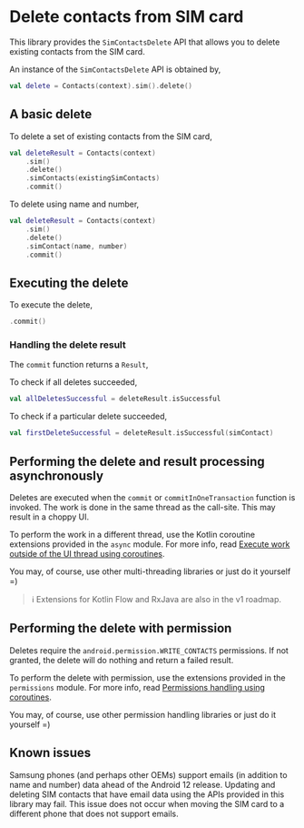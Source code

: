 # Delete contacts from SIM card

This library provides the `SimContactsDelete` API that allows you to delete existing contacts from
the SIM card.

An instance of the `SimContactsDelete` API is obtained by,

```kotlin
val delete = Contacts(context).sim().delete()
```

## A basic delete

To delete a set of existing contacts from the SIM card,

```kotlin
val deleteResult = Contacts(context)
    .sim()
    .delete()
    .simContacts(existingSimContacts)
    .commit()
```

To delete using name and number,

```kotlin
val deleteResult = Contacts(context)
    .sim()
    .delete()
    .simContact(name, number)
    .commit()
```

## Executing the delete

To execute the delete,

```kotlin
.commit()
```

### Handling the delete result

The `commit` function returns a `Result`,

To check if all deletes succeeded,

```kotlin
val allDeletesSuccessful = deleteResult.isSuccessful
```

To check if a particular delete succeeded,

```kotlin
val firstDeleteSuccessful = deleteResult.isSuccessful(simContact)
```

## Performing the delete and result processing asynchronously

Deletes are executed when the `commit` or `commitInOneTransaction` function is invoked. The work is
done in the same thread as the call-site. This may result in a choppy UI.

To perform the work in a different thread, use the Kotlin coroutine extensions provided in the `async` module.
For more info, read [Execute work outside of the UI thread using coroutines](./../async/async-execution-coroutines.md).

You may, of course, use other multi-threading libraries or just do it yourself =)

> ℹ️ Extensions for Kotlin Flow and RxJava are also in the v1 roadmap.

## Performing the delete with permission

Deletes require the `android.permission.WRITE_CONTACTS` permissions. If not granted, the delete
will do nothing and return a failed result.

To perform the delete with permission, use the extensions provided in the `permissions` module.
For more info, read [Permissions handling using coroutines](./../permissions/permissions-handling-coroutines.md).

You may, of course, use other permission handling libraries or just do it yourself =)

## Known issues

Samsung phones (and perhaps other OEMs) support emails (in addition to name and number) data ahead
of the Android 12 release. Updating and deleting SIM contacts that have email data using the APIs
provided in this library may fail. This issue does not occur when moving the SIM card to a different
phone that does not support emails. 